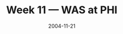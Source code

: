 ---
layout: game
title: Week 11 — WAS at PHI
season: 2004
game_id: 2004_11_WAS_PHI
week: 11
date: 2004-11-21
home_team: PHI
away_team: WAS
final_home: 
final_away: 
pbp_url: /assets/data/pbp/2004/2004_11_WAS_PHI.csv.gz
---